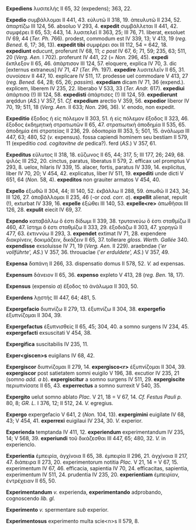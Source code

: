 **Expediens** λυσιτελής II 65, 32 (expedens); 363, 22.

**Expedio** συμβάλλομαι II 441, 43. εὐλυτῶ II 318, 19. ἀπευλυτῶ II 234,
52. ἀπαρτίζω III 124, 56. absoluo V 293, 4. **expedit** συμβάλλεται II
441, 42. συμφέρει II 65, 53; 443, 14. λυσιτελεῖ II 363, 25; III 76, 71.
liberat, exsoluet IV 69, 44 (*Ter. Ph.* 766). prodest, commodum est IV
339, 13; V 413, 19 (*reg. Bened.* 6, 17; 36, 13). **expedit tibi**
συμφέρει σοι III 112, 54 = 642, 18. **expediunt** educunt, proferunt IV
68, 11; *c post* IV 67, 6; 71, 59; 235, 63; 511, 20 (*Verg. Aen.* I
702). proferunt IV 441, 22 (= *Non.* 296, 45). **expedi** ἔκπλεξον II
65, 46. ἀπάρτισον III 124, 57. eloquere, explica IV 70, 3. dic
[externus extraneus] IV 71, 47 (*Ter. Ph.* 197). **expedire**
λυσιτελεῖν II 65, 31. συνοίσειν II 447, 10. explicare IV 511, 17.
prodesse uel commodare V 413, 27 (*reg. Bened.* 64, 28; 65, 26;
*passim*). **expediam** dicam IV 71, 36 (expend.). explicem, liberem IV
235, 22. liberabo V 533, 33 (*Ter. Andr.* 617). **expediui** ἀπάρτισα
(!) III 124, 58. **expedisti** ἀπάρτισες (!) III 124, 59.
**expedierunt** aręddun (*AS.*) V 357, 51. *Cf.* **expedium** arectio V
359, 56. **expedior** liberor IV 70, 19; 511, 18 (*Verg. Aen.* II 633;
*Non.* 296, 36). *V.* enodo, non expedit.

**Expeditio** ἔξοδος ἡ εἰς πόλεμον II 303, 51. ἡ εἰς πόλεμον ἔξοδος II
323, 46. ἔξοδος ἐκδημητικὴ στρατιωτῶν II 65, 47. στρατιωτικὴ ἀποδημία II
535, 65. ἀποδημία ἐπὶ στρατείας II 236, 29. ὁδοιπορία III 353, 5; 501,
15. ἀνάλωμα III 447, 63; 480, 52 (*v.* expensus). fossa capiendi hominem
seu bestiam II 579, 11 (expeditio *cod. cogitavitne de* pedica?). ferd
(*AS.*) V 357, 61.

**Expeditus** εὔλυτος II 318, 18. εὔζωνος II 65, 44; 317, 5; III 177,
26; 249, 68. ψιλός III 252, 20. cinctus, paratus, liberatus II 579, 2.
efficax uel promptus V 293, 8. uelox, hilaris IV 339, 15. alacer,
fortis, paratus IV 339, 14. explicitus, liber IV 70, 20; V 454, 42.
explicatus, liber IV 511, 19. **expediti** unde dicti V 651, 64 (*Non.*
58, 4). **expeditos** non grauiter armatos V 454, 40.

**Expello** ἐξωθῶ II 304, 44; III 140, 52. ἐκβάλλω II 288, 59. ἀπωθῶ II
243, 34; III 126, 27. ἀποβάλλομαι II 235, 46 (-or *cod. corr. a*).
**expellit** alienat, repulit (!), exturbat IV 339, 16. **expelle**
ἐξώθει III 140, 53. **expelle\<re\>** ἀπωθῆσαι III 126, 28. **expulit**
eiecit IV 69, 37.

**Expendo** καταβάλλω ὅ ἐστι δίδωμι II 339, 38. τρυτανεύω ὅ ἐστι
σταθμίζω II 460, 47. ἵστημι ὅ ἐστι σταθμίζω II 333, 29. ἐξοδιάζω II 303,
47. χορηγῶ II 477, 63. ἐκτιννύω II 293, 3. **expendet** extimat IV 71,
28. expendere διακρίνειν, δοκιμάζειν, δικάζειν II 65, 37. tollerare
*gloss. Werth. Gallée* 340. **expendisse** exsoluisse IV 71, 19 (*Verg.
Aen.* II 229). araebndae (*'er vollführte', AS.*) V 357, 36. throuaclae
('*er erduldete', AS.*) V 357, 49.

**Expensa** δαπάνη II 266, 33. dispensatio domus II 578, 52. *V.* ad
expensas.

**Expensum** δάνειον II 65, 36. **expenso** expleto V 413, 28 (*reg.
Ben.* 18, 17).

**Expensus** (expensio *a*) ἔξοδος τὸ ἀνάλωμα II 303, 50.

**Experdens** λῃστής III 447, 64; 481, 5.

**Expergefacio** διυπνίζω II 279, 13. ἐξυπνίζω II 304, 38.
**expergefio** ἐξυπνίζομαι II 304, 39.

**Expergefactus** ἐξυπνισθείς II 65, 45; 304, 40. a somno surgens IV
234, 45. **expergefacti** exsuscitati V 454, 38.

**Expergifica** suscitabilis IV 235, 11.

**Exper\<giscen\>s** euigilans IV 68, 42.

**Expergiscor** διυπνίζομαι II 279, 14. **expergisco\<r\>** ἐξυπνίζομαι
II 304, 39. **expergiscor** post satietatem somni euigilo V 196, 38.
excutior IV 235, 21 (somno *add. a b*). **expergiscitur** a somno
surgens IV 511, 29. **expergiscite** περιυπνίσατε II 65, 43.
**experrectus** a somno surrexit V 540, 35.

**Expergito** uelut somno ablato *Plac.* V 21, 18 = V 67, 14. *Cf.
Festus Pauli p.* 80, 8; *GR. L.* I 376, 12; II 512, 24. *V.* egregius.

**Expergo** expergefacio V 641, 2 (*Non.* 104, 13). **expergimini**
euigilate IV 68, 43; V 454, 41. **experrexi** euigilaui IV 234, 30. *V.*
experior.

**Experienda** temptanda IV 411, 12. **experiendum** experimentandum IV
235, 14; V 568, 39. **experiundi** τοῦ δικάζεσθαι III 447, 65; 480, 32.
*V.* in experienclo.

**Experientia** ἐμπειρία, ἀγχίνοια II 65, 38. ἐμπειρία II 296, 21.
ἀγχίνοια II 217, 47. διάπειρα II 273, 20. experimentorum notitia *Plac.*
V 21, 14 = V 67, 15. experimentum IV 67, 46. efficacia, sapientia IV 70,
24. efficacitas, sapientia, experimentum IV 511, 24. prudentia IV 235,
20. **experientiam** ἐμπειρίαν, ἐντρέχειαν II 65, 50.

**Experimentandum** *v.* experienda, **experimentando** adprobando,
cognoscendo *lib. gl.*

**Experimento** *v.* spermentare *sub* experior.

**Experimentosus** experimento multa scie\<n\>s II 579, 8.
